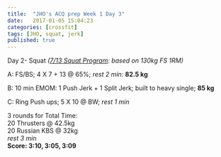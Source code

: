 ```yaml
---
title:  "JHO's ACQ prep Week 1 Day 3"
date:   2017-01-05 15:04:23
categories: [crossfit]
tags: [JHO, squat, jerk]
published: true
---
```

Day 2- Squat _([7/13 Squat Program][reddit_link]: based on 130kg  FS 1RM)_

A: FS/BS; 4 X 7 + 13 @ 65%; _rest 2 min_: **82.5 kg**  

B: 10 min EMOM: 1 Push Jerk + 1 Split Jerk; built to heavy single; **85 kg**

C: Ring Push ups; 5 X 10 @ BW; _rest 1 min_

3 rounds for Total Time:  
20 Thrusters @ 42.5kg  
20 Russian KBS @ 32kg  
_rest 3 min_  
**Score: 3:10, 3:05, 3:09**

[reddit_link]: https://www.reddit.com/r/crossfit/comments/1s1331/question_for_those_of_you_following_outlaw/